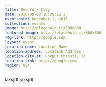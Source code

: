 ```yaml
---
title: New York City
date: 2016-08-08 12:36:52 Z
event-date: December 1, 2016
collection: events
image: http://placehold.it/600x600
featured-image: http://placehold.it/800x300
reg-link: http://google.com
layout: event
location-name: Location Name
location-address: Location Address
location-city-st: Corpus Christi, TX
location-link: http://google.com
region: USA
---
```


laksjdfl;aksjdf
